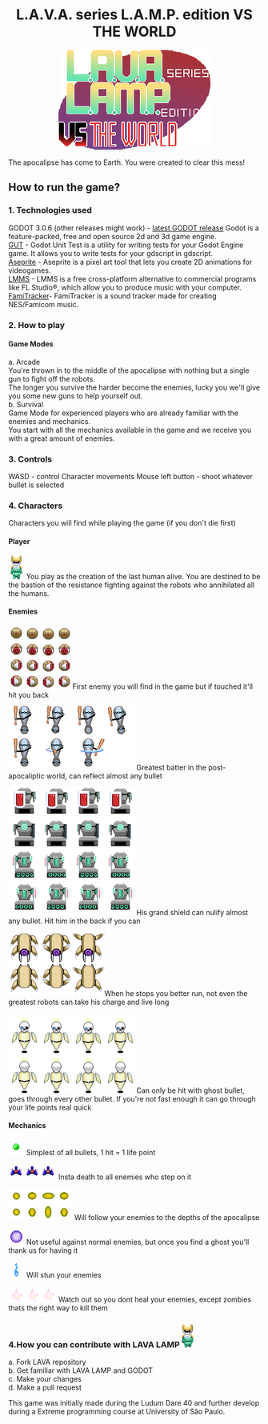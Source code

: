 <h1 align="center">
  L.A.V.A. series L.A.M.P. edition VS THE WORLD
</h1>

<p align='center'>
  <img src="https://github.com/uspgamedev/lava-lamp/blob/master/gui/title5.png" alt="LAVA LAMP LOGO" />
</p>



The apocalipse has come to Earth. You were created to clear this mess!

## How to run the game?

### 1. Technologies used
  GODOT 3.0.6 (other releases might work) - [latest GODOT release](https://godotengine.org/download/linux) 
    Godot is a feature-packed, free and open source 2d and 3d game engine.\
  [GUT](https://github.com/bitwes/Gut) - Godot Unit Test is a utility for writing tests for your Godot Engine game. It allows you to write tests for your gdscript in gdscript.\
  [Aseprite](https://store.steampowered.com/app/431730/Aseprite) - Aseprite is a pixel art tool that lets you create 2D animations for videogames.\
  [LMMS](https://github.com/LMMS/lmms) - LMMS is a free cross-platform alternative to commercial programs like FL Studio®, which allow you to produce music with your computer.\
  [FamiTracker](http://famitracker.com/)- FamiTracker is a sound tracker made for creating NES/Famicom music.

### 2. How to play
#### Game Modes
   a. Arcade\
    You're thrown in to the middle of the apocalipse with nothing but a single gun to fight off the robots.\
    The longer you survive the harder become the enemies, lucky you we'll give you some new guns to help yourself out.\
   b. Survival\
    Game Mode for experienced players who are already familiar with the enemies and mechanics.\
    You start with all the mechanics available in the game and we receive you with a great amount of enemies.
### 3. Controls
  WASD - control Character movements
  Mouse left button - shoot whatever bullet is selected
### 4. Characters
  Characters you will find while playing the game (if you don't die first)
#### Player
<img src="https://github.com/uspgamedev/lava-lamp/blob/master/characters/player/frames/android_sprite_sheet-14.png" alt="Lava Lamp" />
You play as the creation of the last human alive. You are destined to be the bastion of the resistance fighting against the robots who annihilated all the humans.

#### Enemies

<img src="https://github.com/uspgamedev/lava-lamp/blob/master/characters/enemies/olhinho_sprite_sheet.png" alt="Eye" />First enemy you will find in the game but if touched it'll hit you back
  
<img src="https://github.com/uspgamedev/lava-lamp/blob/master/characters/enemies/bouncer/bouncer2-sheet.png" alt="Bouncer" />Greatest batter in the post-apocaliptic world, can reflect almost any bullet


<img src="https://github.com/uspgamedev/lava-lamp/blob/master/characters/enemies/shielded/shield.png" alt="Shielded" />His grand shield can nulify almost any bullet. Hit him in the back if you can

  
<img src="https://github.com/uspgamedev/lava-lamp/blob/master/characters/enemies/charger/spide2r.png" alt="Charger" />When he stops you better run, not even the greatest robots can take his charge and live long
  
<img src="https://github.com/uspgamedev/lava-lamp/blob/master/characters/enemies/undead/undead.png" alt="Ghost" />Can only be hit with ghost bullet, goes through every other bullet. If you're not fast enough it can go through your life points real quick

#### Mechanics
  <img src="https://github.com/uspgamedev/lava-lamp/blob/master/bullets/simple.png" alt="Simple bullet" /> Simplest of all bullets, 1 hit = 1 life point
  
  <img src="https://github.com/uspgamedev/lava-lamp/blob/master/scenario/props/trap.png" alt="Trap" /> Insta death to all enemies who step on it
  
 <img src="https://github.com/uspgamedev/lava-lamp/blob/master/bullets/guided_bullet/guided_bullet.png" alt="Guided Bullet" /> Will follow your enemies to the depths of the apocalipse
 
 <img src="https://github.com/uspgamedev/lava-lamp/blob/master/bullets/ghost_bullet/ghost_bullet.png" alt="Ghost Bullet" /> Not useful against normal enemies, but once you find a ghost you'll thank us for having it
 
 <img src="https://github.com/uspgamedev/lava-lamp/blob/master/bullets/ion_bullet/ion_bullet.png" alt="ION bullet" /> Will stun your enemies
 
 <img src="https://github.com/uspgamedev/lava-lamp/blob/master/bullets/cure_bullet/cure_bullet.png" alt="Cure bullet" /> Watch out so you dont heal your enemies, except zombies thats the right way to kill them

### 4.How you can contribute with LAVA LAMP<img src="https://github.com/uspgamedev/lava-lamp/blob/master/characters/player/frames/android_sprite_sheet-43.png" alt="Lava Lamp" />
  a. Fork LAVA repository  
  b. Get familiar with LAVA LAMP and GODOT  
  c. Make your changes  
  d. Make a pull request  
  
  This game was initially made during the Ludum Dare 40 and further develop during a Extreme programming course at University of São Paulo. 
